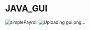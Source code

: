 # JAVA_GUI
![simplePayroll](https://github.com/j-ojey/JAVA_GUI/assets/132944770/105062c5-89fd-4449-9d7f-5c34e347eec4)
![Uploading gui.png…]()
